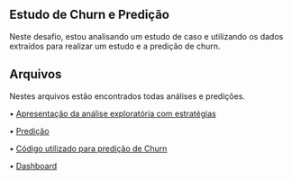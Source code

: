 ## Estudo de Churn e Predição
Neste desafio, estou analisando um estudo de caso e utilizando os dados extraídos para realizar um estudo e a predição de churn.

## Arquivos
Nestes arquivos estão encontrados todas análises e predições.

• [Apresentação da análise exploratória com estratégias](https://github.com/Pedro-HenriqueWO/Estudo-Churn/blob/master/Estudo%20de%20churn.md)

• [Predição](https://github.com/Pedro-HenriqueWO/Estudo-Churn/blob/master/Predi%C3%A7%C3%A3o.md)

• [Código utilizado para predição de Churn](https://github.com/Pedro-HenriqueWO/Estudo-Churn/tree/master/Estudo%20de%20churn)

• [Dashboard](https://github.com/Pedro-HenriqueWO/Estudo-Churn/raw/refs/heads/master/Teste%20SEGSAT.pbix)





